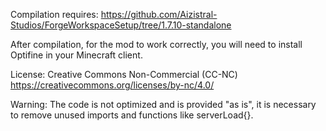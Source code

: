 Compilation requires:
https://github.com/Aizistral-Studios/ForgeWorkspaceSetup/tree/1.7.10-standalone

After compilation, for the mod to work correctly, you will need to install Optifine in your Minecraft client.

License: Creative Commons Non-Commercial (CC-NC) 
https://creativecommons.org/licenses/by-nc/4.0/

Warning: The code is not optimized and is provided "as is", it is necessary to remove unused imports and functions like serverLoad{}.
